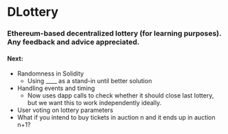 # DLottery
### Ethereum-based decentralized lottery (for learning purposes).  Any feedback and advice appreciated.

#### Next:
- Randomness in Solidity
  - Using ____ as a stand-in until better solution
- Handling events and timing
  - Now uses dapp calls to check whether it should close last lottery, but we want this to work independently ideally.
- User voting on lottery parameters
- What if you intend to buy tickets in auction n and it ends up in auction n+1?
